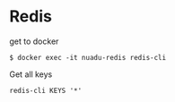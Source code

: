 # Redis

get to docker

```text
$ docker exec -it nuadu-redis redis-cli 
```

Get all keys

```text
redis-cli KEYS '*'
```

